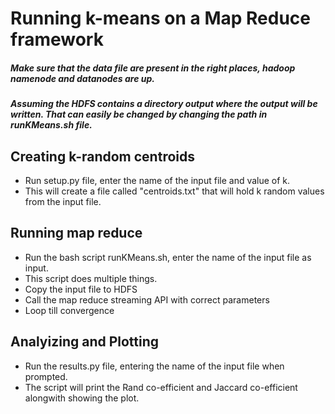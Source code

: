 
# Running k-means on a Map Reduce framework

##### Make sure that the data file are present in the right places, hadoop namenode and datanodes are up.

##### Assuming the HDFS contains a directory output where the output will be written. That can easily be changed by changing the path in runKMeans.sh file.

## Creating k-random centroids
* Run setup.py file, enter the name of the input file and value of k.
* This will create a file called "centroids.txt" that will hold k random values from the input file.

## Running map reduce
* Run the bash script runKMeans.sh, enter the name of the input file as input.
* This script does multiple things.
* Copy the input file to HDFS
* Call the map reduce streaming API with correct parameters
* Loop till convergence

## Analyizing and Plotting
* Run the results.py file, entering the name of the input file when prompted.
* The script will print the Rand co-efficient and Jaccard co-efficient alongwith showing the plot. 

